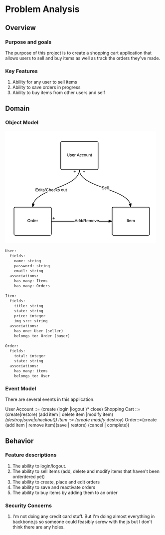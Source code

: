 # Problem Analysis

## Overview
### Purpose and goals
The purpose of this project is to create a shopping cart application that allows users to sell and buy items as well as track the orders they've made. 


### Key Features
1. Ability for any user to sell items
2. Ability to save orders in progress
3. Ability to buy items from other users and self

## Domain
### Object Model
![object model](https://github.com/6170/dbenhaim_proj2/blob/master/deliverables/Project2ObjectModel.png)


```
User:
  fields:
    name: string  
    password: string
    email: string
  associations:
    has_many: Items
    has_many: Orders
  
Item:
  fields:
    title: string  
    state: string
    price: integer
    img_src: string
  associations:
    has_one: User (seller)
    belongs_to: Order (buyer)

Order:
  fields:
    total: integer
    state: string
  associations:
    has_many: items
    belongs_to: User
```

### Event Model
There are several events in this application. 

User Account ::= (create (login |logout )* close)
Shopping Cart ::= (create|restore) (add item | delete item |modify item)*(destroy|save|checkout))
Item ::= (create modify* destroy)
Order::=(create (add item | remove item)(save | restore) (cancel | complete))

## Behavior
### Feature descriptions
1. The ability to login/logout.
2. The ability to sell items (add, delete and modify items that haven't been orderdered yet)
3. The ability to create, place and edit orders
4. The ability to save and reactivate orders
5. The ability to buy items by adding them to an order

### Security Concerns
1. I'm not doing any credit card stuff. But I'm doing almost everything in backbone.js so someone could feasibly screw with the js but I don't think there are any holes. 
